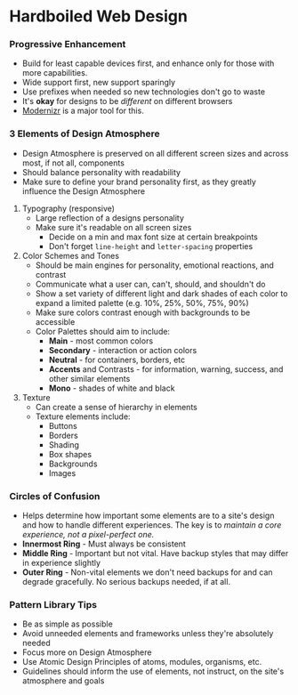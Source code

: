# Hardboiled Web Design

### Progressive Enhancement
* Build for least capable devices first, and enhance only for those with more capabilities.
* Wide support first, new support sparingly
* Use prefixes when needed so new technologies don't go to waste
* It's **okay** for designs to be *different* on different browsers
* [Modernizr](https://modernizr.com/) is a major tool for this.

### 3 Elements of Design Atmosphere
* Design Atmosphere is preserved on all different screen sizes and across most, if not all, components
* Should balance personality with readability
* Make sure to define your brand personality first, as they greatly influence the Design Atmosphere

1. Typography (responsive)
    * Large reflection of a designs personality
    * Make sure it's readable on all screen sizes
        * Decide on a min and max font size at certain breakpoints
        * Don't forget `line-height` and `letter-spacing` properties
2. Color Schemes and Tones
    * Should be main engines for personality, emotional reactions, and contrast
    * Communicate what a user can, can't, should, and shouldn't do
    * Show a set variety of different light and dark shades of each color to expand a limited palette (e.g. 10%, 25%, 50%, 75%, 90%)
    * Make sure colors contrast enough with backgrounds to be accessible
    * Color Palettes should aim to include:
        * **Main** - most common colors
        * **Secondary** - interaction or action colors
        * **Neutral** - for containers, borders, etc
        * **Accents** and Contrasts - for information, warning, success, and other similar elements
        * **Mono** - shades of white and black
3. Texture
    * Can create a sense of hierarchy in elements
    * Texture elements include:
        * Buttons
        * Borders
        * Shading
        * Box shapes
        * Backgrounds
        * Images

### Circles of Confusion
* Helps determine how important some elements are to a site's design and how to handle different experiences. The key is to *maintain a core experience, not a pixel-perfect one.*
* **Innermost Ring** - Must always be consistent
* **Middle Ring** - Important but not vital. Have backup styles that may differ in experience slightly
* **Outer Ring** - Non-vital elements we don't need backups for and can degrade gracefully. No serious backups needed, if at all.

### Pattern Library Tips
* Be as simple as possible
* Avoid unneeded elements and frameworks unless they're absolutely needed
* Focus more on Design Atmosphere
* Use Atomic Design Principles of atoms, modules, organisms, etc.
* Guidelines should inform the use of elements, not instruct, on the site's atmosphere and goals
